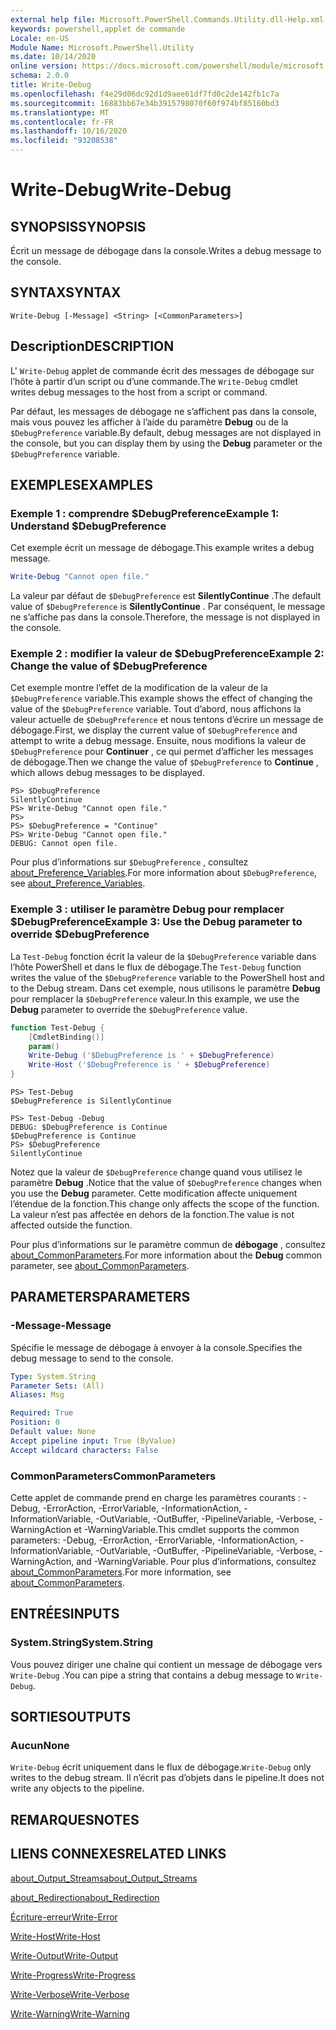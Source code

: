 ```yaml
---
external help file: Microsoft.PowerShell.Commands.Utility.dll-Help.xml
keywords: powershell,applet de commande
Locale: en-US
Module Name: Microsoft.PowerShell.Utility
ms.date: 10/14/2020
online version: https://docs.microsoft.com/powershell/module/microsoft.powershell.utility/write-debug?view=powershell-7.1&WT.mc_id=ps-gethelp
schema: 2.0.0
title: Write-Debug
ms.openlocfilehash: f4e29d06dc92d1d9aee61df7fd0c2de142fb1c7a
ms.sourcegitcommit: 16883bb67e34b3915798070f60f974bf85160bd3
ms.translationtype: MT
ms.contentlocale: fr-FR
ms.lasthandoff: 10/16/2020
ms.locfileid: "93208538"
---
```

# <span data-ttu-id="41f51-103">Write-Debug</span><span class="sxs-lookup"><span data-stu-id="41f51-103">Write-Debug</span></span>

## <span data-ttu-id="41f51-104">SYNOPSIS</span><span class="sxs-lookup"><span data-stu-id="41f51-104">SYNOPSIS</span></span>
<span data-ttu-id="41f51-105">Écrit un message de débogage dans la console.</span><span class="sxs-lookup"><span data-stu-id="41f51-105">Writes a debug message to the console.</span></span>

## <span data-ttu-id="41f51-106">SYNTAX</span><span class="sxs-lookup"><span data-stu-id="41f51-106">SYNTAX</span></span>

```
Write-Debug [-Message] <String> [<CommonParameters>]
```

## <span data-ttu-id="41f51-107">Description</span><span class="sxs-lookup"><span data-stu-id="41f51-107">DESCRIPTION</span></span>

<span data-ttu-id="41f51-108">L' `Write-Debug` applet de commande écrit des messages de débogage sur l’hôte à partir d’un script ou d’une commande.</span><span class="sxs-lookup"><span data-stu-id="41f51-108">The `Write-Debug` cmdlet writes debug messages to the host from a script or command.</span></span>

<span data-ttu-id="41f51-109">Par défaut, les messages de débogage ne s’affichent pas dans la console, mais vous pouvez les afficher à l’aide du paramètre **Debug** ou de la `$DebugPreference` variable.</span><span class="sxs-lookup"><span data-stu-id="41f51-109">By default, debug messages are not displayed in the console, but you can display them by using the **Debug** parameter or the `$DebugPreference` variable.</span></span>

## <span data-ttu-id="41f51-110">EXEMPLES</span><span class="sxs-lookup"><span data-stu-id="41f51-110">EXAMPLES</span></span>

### <span data-ttu-id="41f51-111">Exemple 1 : comprendre $DebugPreference</span><span class="sxs-lookup"><span data-stu-id="41f51-111">Example 1: Understand $DebugPreference</span></span>

<span data-ttu-id="41f51-112">Cet exemple écrit un message de débogage.</span><span class="sxs-lookup"><span data-stu-id="41f51-112">This example writes a debug message.</span></span>

```powershell
Write-Debug "Cannot open file."
```

<span data-ttu-id="41f51-113">La valeur par défaut de `$DebugPreference` est **SilentlyContinue** .</span><span class="sxs-lookup"><span data-stu-id="41f51-113">The default value of `$DebugPreference` is **SilentlyContinue** .</span></span> <span data-ttu-id="41f51-114">Par conséquent, le message ne s’affiche pas dans la console.</span><span class="sxs-lookup"><span data-stu-id="41f51-114">Therefore, the message is not displayed in the console.</span></span>

### <span data-ttu-id="41f51-115">Exemple 2 : modifier la valeur de $DebugPreference</span><span class="sxs-lookup"><span data-stu-id="41f51-115">Example 2: Change the value of $DebugPreference</span></span>

<span data-ttu-id="41f51-116">Cet exemple montre l’effet de la modification de la valeur de la `$DebugPreference` variable.</span><span class="sxs-lookup"><span data-stu-id="41f51-116">This example shows the effect of changing the value of the `$DebugPreference` variable.</span></span> <span data-ttu-id="41f51-117">Tout d’abord, nous affichons la valeur actuelle de `$DebugPreference` et nous tentons d’écrire un message de débogage.</span><span class="sxs-lookup"><span data-stu-id="41f51-117">First, we display the current value of `$DebugPreference` and attempt to write a debug message.</span></span> <span data-ttu-id="41f51-118">Ensuite, nous modifions la valeur de `$DebugPreference` pour **Continuer** , ce qui permet d’afficher les messages de débogage.</span><span class="sxs-lookup"><span data-stu-id="41f51-118">Then we change the value of `$DebugPreference` to **Continue** , which allows debug messages to be displayed.</span></span>

```
PS> $DebugPreference
SilentlyContinue
PS> Write-Debug "Cannot open file."
PS>
PS> $DebugPreference = "Continue"
PS> Write-Debug "Cannot open file."
DEBUG: Cannot open file.
```

<span data-ttu-id="41f51-119">Pour plus d’informations sur `$DebugPreference` , consultez [about_Preference_Variables](/powershell/module/Microsoft.PowerShell.Core/About/about_Preference_Variables).</span><span class="sxs-lookup"><span data-stu-id="41f51-119">For more information about `$DebugPreference`, see [about_Preference_Variables](/powershell/module/Microsoft.PowerShell.Core/About/about_Preference_Variables).</span></span>

### <span data-ttu-id="41f51-120">Exemple 3 : utiliser le paramètre Debug pour remplacer $DebugPreference</span><span class="sxs-lookup"><span data-stu-id="41f51-120">Example 3: Use the Debug parameter to override $DebugPreference</span></span>

<span data-ttu-id="41f51-121">La `Test-Debug` fonction écrit la valeur de la `$DebugPreference` variable dans l’hôte PowerShell et dans le flux de débogage.</span><span class="sxs-lookup"><span data-stu-id="41f51-121">The `Test-Debug` function writes the value of the `$DebugPreference` variable to the PowerShell host and to the Debug stream.</span></span> <span data-ttu-id="41f51-122">Dans cet exemple, nous utilisons le paramètre **Debug** pour remplacer la `$DebugPreference` valeur.</span><span class="sxs-lookup"><span data-stu-id="41f51-122">In this example, we use the **Debug** parameter to override the `$DebugPreference` value.</span></span>

```powershell
function Test-Debug {
    [CmdletBinding()]
    param()
    Write-Debug ('$DebugPreference is ' + $DebugPreference)
    Write-Host ('$DebugPreference is ' + $DebugPreference)
}
```

```
PS> Test-Debug
$DebugPreference is SilentlyContinue

PS> Test-Debug -Debug
DEBUG: $DebugPreference is Continue
$DebugPreference is Continue
PS> $DebugPreference
SilentlyContinue
```

<span data-ttu-id="41f51-123">Notez que la valeur de `$DebugPreference` change quand vous utilisez le paramètre **Debug** .</span><span class="sxs-lookup"><span data-stu-id="41f51-123">Notice that the value of `$DebugPreference` changes when you use the **Debug** parameter.</span></span> <span data-ttu-id="41f51-124">Cette modification affecte uniquement l’étendue de la fonction.</span><span class="sxs-lookup"><span data-stu-id="41f51-124">This change only affects the scope of the function.</span></span> <span data-ttu-id="41f51-125">La valeur n’est pas affectée en dehors de la fonction.</span><span class="sxs-lookup"><span data-stu-id="41f51-125">The value is not affected outside the function.</span></span>

<span data-ttu-id="41f51-126">Pour plus d’informations sur le paramètre commun de **débogage** , consultez [about_CommonParameters](https://go.microsoft.com/fwlink/?LinkID=113216).</span><span class="sxs-lookup"><span data-stu-id="41f51-126">For more information about the **Debug** common parameter, see [about_CommonParameters](https://go.microsoft.com/fwlink/?LinkID=113216).</span></span>

## <span data-ttu-id="41f51-127">PARAMETERS</span><span class="sxs-lookup"><span data-stu-id="41f51-127">PARAMETERS</span></span>

### <span data-ttu-id="41f51-128">-Message</span><span class="sxs-lookup"><span data-stu-id="41f51-128">-Message</span></span>

<span data-ttu-id="41f51-129">Spécifie le message de débogage à envoyer à la console.</span><span class="sxs-lookup"><span data-stu-id="41f51-129">Specifies the debug message to send to the console.</span></span>

```yaml
Type: System.String
Parameter Sets: (All)
Aliases: Msg

Required: True
Position: 0
Default value: None
Accept pipeline input: True (ByValue)
Accept wildcard characters: False
```

### <span data-ttu-id="41f51-130">CommonParameters</span><span class="sxs-lookup"><span data-stu-id="41f51-130">CommonParameters</span></span>

<span data-ttu-id="41f51-131">Cette applet de commande prend en charge les paramètres courants : -Debug, -ErrorAction, -ErrorVariable, -InformationAction, -InformationVariable, -OutVariable, -OutBuffer, -PipelineVariable, -Verbose, -WarningAction et -WarningVariable.</span><span class="sxs-lookup"><span data-stu-id="41f51-131">This cmdlet supports the common parameters: -Debug, -ErrorAction, -ErrorVariable, -InformationAction, -InformationVariable, -OutVariable, -OutBuffer, -PipelineVariable, -Verbose, -WarningAction, and -WarningVariable.</span></span> <span data-ttu-id="41f51-132">Pour plus d’informations, consultez [about_CommonParameters](https://go.microsoft.com/fwlink/?LinkID=113216).</span><span class="sxs-lookup"><span data-stu-id="41f51-132">For more information, see [about_CommonParameters](https://go.microsoft.com/fwlink/?LinkID=113216).</span></span>

## <span data-ttu-id="41f51-133">ENTRÉES</span><span class="sxs-lookup"><span data-stu-id="41f51-133">INPUTS</span></span>

### <span data-ttu-id="41f51-134">System.String</span><span class="sxs-lookup"><span data-stu-id="41f51-134">System.String</span></span>

<span data-ttu-id="41f51-135">Vous pouvez diriger une chaîne qui contient un message de débogage vers `Write-Debug` .</span><span class="sxs-lookup"><span data-stu-id="41f51-135">You can pipe a string that contains a debug message to `Write-Debug`.</span></span>

## <span data-ttu-id="41f51-136">SORTIES</span><span class="sxs-lookup"><span data-stu-id="41f51-136">OUTPUTS</span></span>

### <span data-ttu-id="41f51-137">Aucun</span><span class="sxs-lookup"><span data-stu-id="41f51-137">None</span></span>

<span data-ttu-id="41f51-138">`Write-Debug` écrit uniquement dans le flux de débogage.</span><span class="sxs-lookup"><span data-stu-id="41f51-138">`Write-Debug` only writes to the debug stream.</span></span> <span data-ttu-id="41f51-139">Il n’écrit pas d’objets dans le pipeline.</span><span class="sxs-lookup"><span data-stu-id="41f51-139">It does not write any objects to the pipeline.</span></span>

## <span data-ttu-id="41f51-140">REMARQUES</span><span class="sxs-lookup"><span data-stu-id="41f51-140">NOTES</span></span>

## <span data-ttu-id="41f51-141">LIENS CONNEXES</span><span class="sxs-lookup"><span data-stu-id="41f51-141">RELATED LINKS</span></span>

[<span data-ttu-id="41f51-142">about_Output_Streams</span><span class="sxs-lookup"><span data-stu-id="41f51-142">about_Output_Streams</span></span>](../Microsoft.PowerShell.Core/About/about_Output_Streams.md)

[<span data-ttu-id="41f51-143">about_Redirection</span><span class="sxs-lookup"><span data-stu-id="41f51-143">about_Redirection</span></span>](../Microsoft.PowerShell.Core/About/about_Redirection.md)

[<span data-ttu-id="41f51-144">Écriture-erreur</span><span class="sxs-lookup"><span data-stu-id="41f51-144">Write-Error</span></span>](Write-Error.md)

[<span data-ttu-id="41f51-145">Write-Host</span><span class="sxs-lookup"><span data-stu-id="41f51-145">Write-Host</span></span>](Write-Host.md)

[<span data-ttu-id="41f51-146">Write-Output</span><span class="sxs-lookup"><span data-stu-id="41f51-146">Write-Output</span></span>](Write-Output.md)

[<span data-ttu-id="41f51-147">Write-Progress</span><span class="sxs-lookup"><span data-stu-id="41f51-147">Write-Progress</span></span>](Write-Progress.md)

[<span data-ttu-id="41f51-148">Write-Verbose</span><span class="sxs-lookup"><span data-stu-id="41f51-148">Write-Verbose</span></span>](Write-Verbose.md)

[<span data-ttu-id="41f51-149">Write-Warning</span><span class="sxs-lookup"><span data-stu-id="41f51-149">Write-Warning</span></span>](Write-Warning.md)
